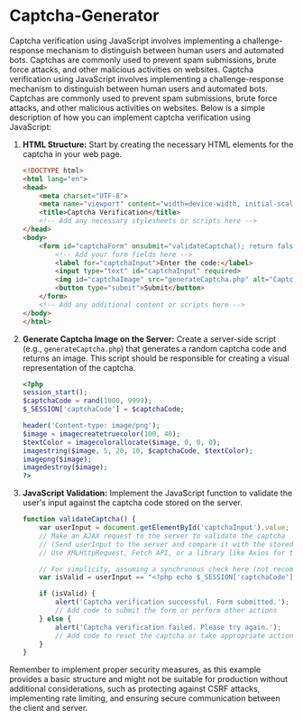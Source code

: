 # Captcha-Generator
Captcha verification using JavaScript involves implementing a challenge-response mechanism to distinguish between human users and automated bots. Captchas are commonly used to prevent spam submissions, brute force attacks, and other malicious activities on websites.
Captcha verification using JavaScript involves implementing a challenge-response mechanism to distinguish between human users and automated bots. Captchas are commonly used to prevent spam submissions, brute force attacks, and other malicious activities on websites. Below is a simple description of how you can implement captcha verification using JavaScript:

1. **HTML Structure:**
   Start by creating the necessary HTML elements for the captcha in your web page.

   ```html
   <!DOCTYPE html>
   <html lang="en">
   <head>
       <meta charset="UTF-8">
       <meta name="viewport" content="width=device-width, initial-scale=1.0">
       <title>Captcha Verification</title>
       <!-- Add any necessary stylesheets or scripts here -->
   </head>
   <body>
       <form id="captchaForm" onsubmit="validateCaptcha(); return false;">
           <!-- Add your form fields here -->
           <label for="captchaInput">Enter the code:</label>
           <input type="text" id="captchaInput" required>
           <img id="captchaImage" src="generateCaptcha.php" alt="Captcha">
           <button type="submit">Submit</button>
       </form>
       <!-- Add any additional content or scripts here -->
   </body>
   </html>
   ```

2. **Generate Captcha Image on the Server:**
   Create a server-side script (e.g., `generateCaptcha.php`) that generates a random captcha code and returns an image. This script should be responsible for creating a visual representation of the captcha.

   ```php
   <?php
   session_start();
   $captchaCode = rand(1000, 9999);
   $_SESSION['captchaCode'] = $captchaCode;

   header('Content-type: image/png');
   $image = imagecreatetruecolor(100, 40);
   $textColor = imagecolorallocate($image, 0, 0, 0);
   imagestring($image, 5, 20, 10, $captchaCode, $textColor);
   imagepng($image);
   imagedestroy($image);
   ?>
   ```

3. **JavaScript Validation:**
   Implement the JavaScript function to validate the user's input against the captcha code stored on the server.

   ```javascript
   function validateCaptcha() {
       var userInput = document.getElementById('captchaInput').value;
       // Make an AJAX request to the server to validate the captcha
       // (Send userInput to the server and compare it with the stored captcha code)
       // Use XMLHttpRequest, Fetch API, or a library like Axios for the request

       // For simplicity, assuming a synchronous check here (not recommended for production)
       var isValid = userInput == "<?php echo $_SESSION['captchaCode']; ?>";

       if (isValid) {
           alert('Captcha verification successful. Form submitted.');
           // Add code to submit the form or perform other actions
       } else {
           alert('Captcha verification failed. Please try again.');
           // Add code to reset the captcha or take appropriate action
       }
   }
   ```

Remember to implement proper security measures, as this example provides a basic structure and might not be suitable for production without additional considerations, such as protecting against CSRF attacks, implementing rate limiting, and ensuring secure communication between the client and server.
